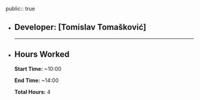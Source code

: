 public:: true

- ## Developer: [Tomislav Tomašković]
  
  ---
- ## **Hours Worked**
  
  **Start Time:** ~10:00
  
  **End Time:** ~14:00
  
  **Total Hours:** 4